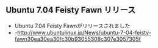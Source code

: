 ## Ubuntu 7.04 Feisty Fawn リリース

* Ubuntu 7.04 Feisty Fawnがリリースされました
* -http://www.ubuntulinux.jp/News/ubuntu-7-04-feisty-fawn30ea30ea30fc30b93055308c307e3057305f
